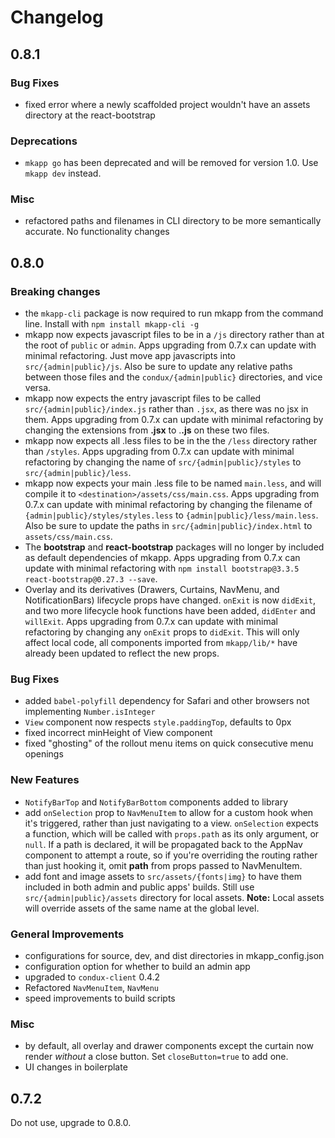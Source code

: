 # Changelog

## 0.8.1

### Bug Fixes

- fixed error where a newly scaffolded project wouldn't have an assets directory at the react-bootstrap

### Deprecations

- `mkapp go` has been deprecated and will be removed for version 1.0. Use `mkapp dev` instead.

### Misc

- refactored paths and filenames in CLI directory to be more semantically accurate. No functionality changes

## 0.8.0

### Breaking changes

- the `mkapp-cli` package is now required to run mkapp from the command line. Install with `npm install mkapp-cli -g`
- mkapp now expects javascript files to be in a `/js` directory rather than at the root of `public` or `admin`. Apps upgrading from 0.7.x can update with minimal refactoring. Just move app javascripts into `src/{admin|public}/js`. Also be sure to update any relative paths between those files and the `condux/{admin|public}` directories, and vice versa.
- mkapp now expects the entry javascript files to be called `src/{admin|public}/index.js` rather than `.jsx`, as there was no jsx in them. Apps upgrading from 0.7.x can update with minimal refactoring by changing the extensions from **.jsx** to .**.js** on these two files.
- mkapp now expects all .less files to be in the the `/less` directory rather than `/styles`. Apps upgrading from 0.7.x can update with minimal refactoring by changing the name of `src/{admin|public}/styles` to `src/{admin|public}/less`.
- mkapp now expects your main .less file to be named `main.less`, and will compile it to `<destination>/assets/css/main.css`. Apps upgrading from 0.7.x can update with minimal refactoring by changing the filename of `{admin|public}/styles/styles.less` to `{admin|public}/less/main.less`. Also be sure to update the paths in `src/{admin|public}/index.html` to `assets/css/main.css`.
- The **bootstrap** and **react-bootstrap** packages will no longer by included as default dependencies of mkapp. Apps upgrading from 0.7.x can update with minimal refactoring with `npm install bootstrap@3.3.5 react-bootstrap@0.27.3 --save`.
- Overlay and its derivatives (Drawers, Curtains, NavMenu, and NotificationBars) lifecycle props have changed. `onExit` is now `didExit`, and two more lifecycle hook functions have been added, `didEnter` and `willExit`.
Apps upgrading from 0.7.x can update with minimal refactoring by changing any `onExit` props to `didExit`. This will only affect local code, all components imported from `mkapp/lib/*` have already been updated to reflect the new props.

### Bug Fixes

- added `babel-polyfill` dependency for Safari and other browsers not implementing `Number.isInteger`
- `View` component now respects `style.paddingTop`, defaults to 0px
- fixed incorrect minHeight of View component
- fixed "ghosting" of the rollout menu items on quick consecutive menu openings

### New Features

- `NotifyBarTop` and `NotifyBarBottom` components added to library
- add `onSelection` prop to `NavMenuItem` to allow for a custom hook when it's triggered, rather than just navigating to a view. `onSelection` expects a function, which will be called with `props.path` as its only argument, or `null`. If a path is declared, it will be propagated back to the AppNav component to attempt a route, so if you're overriding the routing rather than just hooking it, omit **path** from props passed to NavMenuItem.
- add font and image assets to `src/assets/{fonts|img}` to have them included in both admin and public apps' builds. Still use `src/{admin|public}/assets` directory for local assets. **Note:** Local assets will override assets of the same name at the global level.

### General Improvements

- configurations for source, dev, and dist directories in mkapp_config.json
- configuration option for whether to build an admin app
- upgraded to `condux-client` 0.4.2
- Refactored `NavMenuItem`, `NavMenu`
- speed improvements to build scripts

### Misc

- by default, all overlay and drawer components except the curtain now render *without* a close button. Set `closeButton=true` to add one.
- UI changes in boilerplate

## 0.7.2

Do not use, upgrade to 0.8.0.
